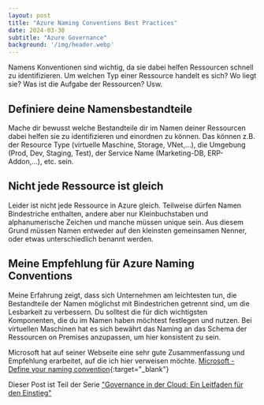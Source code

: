 ```yaml
---
layout: post
title: "Azure Naming Conventions Best Practices"
date: 2024-03-30
subtitle: "Azure Governance"
background: '/img/header.webp'
---
```

Namens Konventionen sind wichtig, da sie dabei helfen Ressourcen schnell zu identifizieren. Um welchen Typ einer Ressource handelt es sich? Wo liegt sie? Was ist die Aufgabe der Ressourcen? Usw.

## Definiere deine Namensbestandteile

Mache dir bewusst welche Bestandteile dir im Namen deiner Ressourcen dabei helfen sie zu identifizieren und einordnen zu können. Das können z.B. der Resource Type (virtuelle Maschine, Storage, VNet,…), die Umgebung (Prod, Dev, Staging, Test), der Service Name (Marketing-DB, ERP-Addon,…), etc. sein.

## Nicht jede Ressource ist gleich

Leider ist nicht jede Ressource in Azure gleich. Teilweise dürfen Namen Bindestriche enthalten, andere aber nur Kleinbuchstaben und alphanumerische Zeichen und manche müssen unique sein. Aus diesem Grund müssen Namen entweder auf den kleinsten gemeinsamen Nenner, oder etwas unterschiedlich benannt werden.

## Meine Empfehlung für Azure Naming Conventions

Meine Erfahrung zeigt, dass sich Unternehmen am leichtesten tun, die Bestandteile der Namen möglichst mit Bindestrichen getrennt sind, um die Lesbarkeit zu verbessern.
Du solltest die für dich wichtigsten Komponenten, die du im Namen haben möchtest festlegen und nutzen.
Bei virtuellen Maschinen hat es sich bewährt das Naming an das Schema der Ressourcen on Premises anzupassen, um hier konsistent zu sein.

Microsoft hat auf seiner Webseite eine sehr gute Zusammenfassung und Empfehlung erarbeitet, auf die ich hier verweisen möchte.
[Microsoft - Define your naming convention](https://learn.microsoft.com/en-us/azure/cloud-adoption-framework/ready/azure-best-practices/resource-naming){:target="_blank"}

Dieser Post ist Teil der Serie ["Governance in der Cloud: Ein Leitfaden für den Einstieg"](2024-03-18-governance-in-der-cloud.md)
